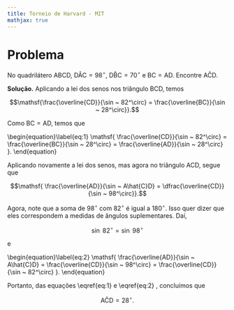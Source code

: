 ```yaml
---
title: Torneio de Harvard - MIT
mathjax: true
---
```


# Problema  

No quadrilátero $\mathsf{ABCD}$, $\mathsf{D\hat{A}C = 98^\circ}$, $\mathsf{D\hat{B}C = 70^\circ}$ e $\mathsf{BC = AD}$. Encontre $\mathsf{A\hat{C}D}$.  

**Solução.**
Aplicando a lei dos senos nos triângulo BCD, temos  

$$\mathsf{\frac{\overline{CD}}{\sin ~ 82^\circ} = \frac{\overline{BC}}{\sin ~ 28^\circ}}.$$

Como $\mathsf{BC = AD}$, temos que

<!--- $$\mathsf{ \frac{\overline{CD}}{\sin ~ 82^\circ} = \frac{\overline{BC}}{\sin ~ 28^\circ} = \frac{\overline{AD}}{\sin ~ 28^\circ} }.$$ --->

\begin{equation}\label{eq:1}
\mathsf{ \frac{\overline{CD}}{\sin ~ 82^\circ} = \frac{\overline{BC}}{\sin ~ 28^\circ} = \frac{\overline{AD}}{\sin ~ 28^\circ} }.
\end{equation}

Aplicando novamente a lei dos senos, mas agora no triângulo ACD, segue que

$$\mathsf{ \frac{\overline{AD}}{\sin ~ A\hat{C}D} = \dfrac{\overline{CD}}{\sin ~ 98^\circ}}.$$

Agora, note que a soma de $\mathsf{98^\circ}$ com $\mathsf{82^\circ}$ é igual a $\mathsf{ 180^\circ }$. Isso quer dizer que eles correspondem a medidas de ângulos suplementares. Daí,

$$\mathsf{ \sin~82^\circ = \sin~98^\circ }$$  

e
<!--- $$\mathsf{ \frac{\overline{AD}}{\sin ~ A\hat{C}D} = \frac{\overline{CD}}{\sin ~ 98^\circ} = \frac{\overline{CD}}{\sin ~ 82^\circ} }.$$ --->

\begin{equation}\label{eq:2}
\mathsf{ \frac{\overline{AD}}{\sin ~ A\hat{C}D} = \frac{\overline{CD}}{\sin ~ 98^\circ} = \frac{\overline{CD}}{\sin ~ 82^\circ} }.
\end{equation}

Portanto, das equações \eqref{eq:1} e \eqref{eq:2} , concluímos que

$$\mathsf{A\hat{C}D = 28^\circ}.$$
